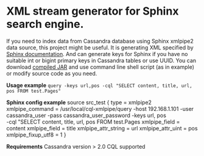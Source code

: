 # XML stream generator for Sphinx search engine.
If you need to index data from Cassandra database using Sphinx xmlpipe2 data source, this project might be useful.
It is generating XML specified by [Sphinx documentation](http://sphinxsearch.com/docs/current.html#xmlpipe2).
And can generate keys for Sphinx if you have no suitable int or bigint primary keys in Cassandra tables or use UUID.
You can download [compiled JAR](https://github.com/Denis-Mak/cql-xmlpipe/releases/download/1.0/cql-xmlpipe.1.0.tar.gz)
and use command line shell script (as in example) or modify source code as you need.

**Usage example**
    `query -keys url,pos -cql "SELECT content, title, url, pos FROM test.Pages"`

**Sphinx config example**
    source src_test
    {
    type                    = xmlpipe2
    xmlpipe_command         = /usr/local/cql-xmlpipe/query -host 192.168.1.101 -user cassandra_user -pass cassandra_user_password -keys url, pos \
                                    -cql "SELECT content, title, url, pos FROM test.Pages
    xmlpipe_field           = content
    xmlpipe_field           = title
    xmlpipe_attr_string     = url
    xmlpipe_attr_uint       = pos
    xmlpipe_fixup_utf8      = 1
    }

**Requirements**
   Cassandra version > 2.0
   CQL supported

